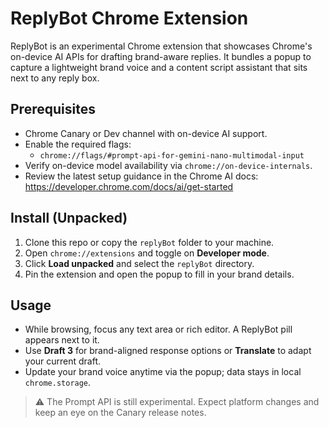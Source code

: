 # ReplyBot Chrome Extension

ReplyBot is an experimental Chrome extension that showcases Chrome's on-device AI APIs for drafting brand-aware replies. It bundles a popup to capture a lightweight brand voice and a content script assistant that sits next to any reply box.

## Prerequisites

- Chrome Canary or Dev channel with on-device AI support.
- Enable the required flags:
  - `chrome://flags/#prompt-api-for-gemini-nano-multimodal-input`
- Verify on-device model availability via `chrome://on-device-internals`.
- Review the latest setup guidance in the Chrome AI docs: https://developer.chrome.com/docs/ai/get-started

## Install (Unpacked)

1. Clone this repo or copy the `replyBot` folder to your machine.
2. Open `chrome://extensions` and toggle on **Developer mode**.
3. Click **Load unpacked** and select the `replyBot` directory.
4. Pin the extension and open the popup to fill in your brand details.

## Usage

- While browsing, focus any text area or rich editor. A ReplyBot pill appears next to it.
- Use **Draft 3** for brand-aligned response options or **Translate** to adapt your current draft.
- Update your brand voice anytime via the popup; data stays in local `chrome.storage`.

> ⚠️ The Prompt API is still experimental. Expect platform changes and keep an eye on the Canary release notes.
